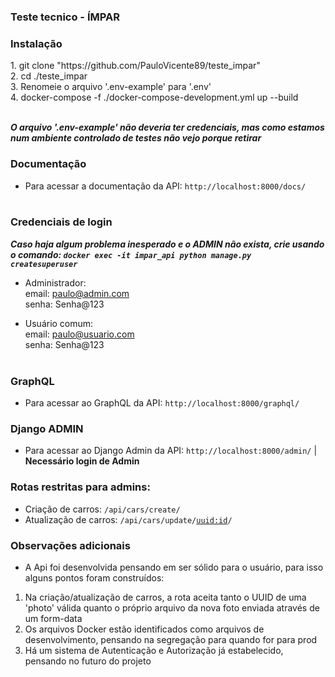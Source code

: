 ### Teste tecnico - ÍMPAR

<h3>Instalação</h3>
1. git clone "https://github.com/PauloVicente89/teste_impar"<br/>
2. cd ./teste_impar<br/>
3. Renomeie o arquivo '.env-example' para '.env'<br/>
4. docker-compose -f ./docker-compose-development.yml up --build<br/><br/>

*<b>O arquivo '.env-example' não deveria ter credenciais, mas como estamos num ambiente controlado de testes não vejo porque retirar</b>*

<h3>Documentação</h3>

- Para acessar a documentação da API: <code>http://localhost:8000/docs/</code><br/><br/>

<h3>Credenciais de login</h3>

*<b>Caso haja algum problema inesperado e o ADMIN não exista, crie usando o comando: <code>docker exec -it impar_api python manage.py createsuperuser</code></b>*<br/>

- Administrador:<br/>
email: paulo@admin.com<br/>
senha: Senha@123<br/>

- Usuário comum:<br/>
email: paulo@usuario.com<br/>
senha: Senha@123<br/><br/>


<h3>GraphQL</h3>

- Para acessar ao GraphQL da API: <code>http://localhost:8000/graphql/</code><br/>

<h3>Django ADMIN</h3>

- Para acessar ao Django Admin da API: <code>http://localhost:8000/admin/</code> | <b>Necessário login de Admin</b><br/>

<h3>Rotas restritas para admins:</h3>

- Criação de carros:  <code>/api/cars/create/</code><br/>
- Atualização de carros:  <code>/api/cars/update/<uuid:id>/</code><br/>

<h3>Observações adicionais</h3>

- A Api foi desenvolvida pensando em ser sólido para o usuário, para isso alguns pontos foram construídos:<br/>
1. Na criação/atualização de carros, a rota aceita tanto o UUID de uma 'photo' válida quanto o próprio arquivo da nova foto enviada através de um form-data <br/>
2. Os arquivos Docker estão identificados como arquivos de desenvolvimento, pensando na segregação para quando for para prod<br/>
3. Há um sistema de Autenticação e Autorização já estabelecido, pensando no futuro do projeto<br/>